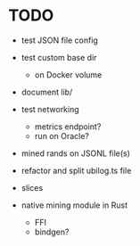 # TODO

- test JSON file config
- test custom base dir
  - on Docker volume

- document lib/


- test networking
  - metrics endpoint?
  - run on Oracle?

- mined rands on JSONL file(s)
- refactor and split ubilog.ts file

- slices

- native mining module in Rust
  - FFI
  - bindgen?
